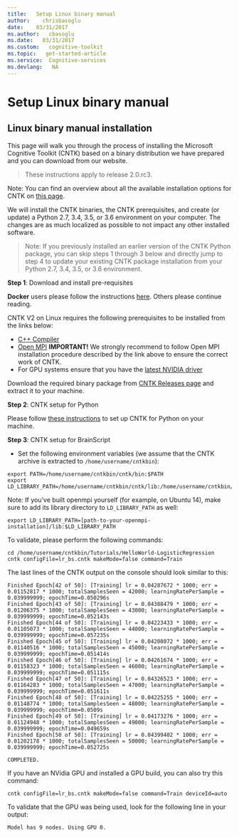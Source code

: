 ```yaml
---
title:   Setup Linux binary manual
author:    chrisbasoglu
date:    03/31/2017
ms.author:   cbasoglu
ms.date:   03/31/2017
ms.custom:   cognitive-toolkit
ms.topic:   get-started-article
ms.service:  Cognitive-services
ms.devlang:   NA
---
```


# Setup Linux binary manual

## Linux binary manual installation

This page will walk you through the process of installing the Microsoft Cognitive Toolkit (CNTK)
based on a binary distribution we have prepared and you can download from our website. 

> These instructions apply to release 2.0.rc3.

Note: You can find an overview about all the available installation options for CNTK on [this page](./Setup-CNTK-on-your-machine.md).

We will install the CNTK binaries, the CNTK prerequisites, and create (or update) a Python 2.7, 3.4, 3.5, or 3.6 environment 
on your computer. The changes are as much localized as possible to not impact any other installed
software.

>Note: If you previously installed an earlier version of the CNTK Python package, you can skip steps 1 
through 3 below and directly jump to step 4 to update your existing CNTK package installation from your 
Python 2.7, 3.4, 3.5, or 3.6 environment.

**Step 1**: Download and install pre-requisites

**Docker** users please follow the instructions [here](./CNTK-Docker-Containers.md). 
Others please continue reading.

CNTK V2 on Linux requires the following prerequisites to be installed from the links below: 

- [C++ Compiler](./Setup-CNTK-on-Linux.md#c-compiler)
- [Open MPI](./Setup-CNTK-on-Linux.md#open-mpi)
**IMPORTANT!** We strongly recommend to follow Open MPI installation procedure described by the link above to ensure the correct work of CNTK.
- For GPU systems ensure that you have the [latest NVIDIA driver](http://www.nvidia.com/drivers)

Download the required binary package from [CNTK Releases page](https://github.com/Microsoft/CNTK/releases) and extract it to your machine.

**Step 2**: CNTK setup for Python

Please follow [these instructions](./Setup-Linux-Python.md) to set up CNTK for Python on your machine.

**Step 3**: CNTK setup for BrainScript

- Set the following environment variables (we assume that the CNTK archive is extracted to ```/home/username/cntkbin```):
```
export PATH=/home/username/cntkbin/cntk/bin:$PATH
export LD_LIBRARY_PATH=/home/username/cntkbin/cntk/lib:/home/username/cntkbin/cntk/dependencies/lib:$LD_LIBRARY_PATH
```
Note: If you've built openmpi yourself (for example, on Ubuntu 14), make sure to add its library directory to `LD_LIBRARY_PATH` as well:
```
export LD_LIBRARY_PATH=[path-to-your-openmpi-installation]/lib:$LD_LIBRARY_PATH
```

To validate, please perform the following commands:
```
cd /home/username/cntkbin/Tutorials/HelloWorld-LogisticRegression
cntk configFile=lr_bs.cntk makeMode=false command=Train
```
The last lines of the CNTK output on the console should look similar to this:
```
Finished Epoch[42 of 50]: [Training] lr = 0.04287672 * 1000; err = 0.01152817 * 1000; totalSamplesSeen = 42000; learningRatePerSample = 0.039999999; epochTime=0.050296s
Finished Epoch[43 of 50]: [Training] lr = 0.04388479 * 1000; err = 0.01206375 * 1000; totalSamplesSeen = 43000; learningRatePerSample = 0.039999999; epochTime=0.052143s
Finished Epoch[44 of 50]: [Training] lr = 0.04223433 * 1000; err = 0.01105073 * 1000; totalSamplesSeen = 44000; learningRatePerSample = 0.039999999; epochTime=0.057235s
Finished Epoch[45 of 50]: [Training] lr = 0.04208072 * 1000; err = 0.01140516 * 1000; totalSamplesSeen = 45000; learningRatePerSample = 0.039999999; epochTime=0.051414s
Finished Epoch[46 of 50]: [Training] lr = 0.04261674 * 1000; err = 0.01158323 * 1000; totalSamplesSeen = 46000; learningRatePerSample = 0.039999999; epochTime=0.051115s
Finished Epoch[47 of 50]: [Training] lr = 0.04326523 * 1000; err = 0.01164283 * 1000; totalSamplesSeen = 47000; learningRatePerSample = 0.039999999; epochTime=0.051611s
Finished Epoch[48 of 50]: [Training] lr = 0.04225255 * 1000; err = 0.01148774 * 1000; totalSamplesSeen = 48000; learningRatePerSample = 0.039999999; epochTime=0.0509s
Finished Epoch[49 of 50]: [Training] lr = 0.04173276 * 1000; err = 0.01124948 * 1000; totalSamplesSeen = 49000; learningRatePerSample = 0.039999999; epochTime=0.049659s
Finished Epoch[50 of 50]: [Training] lr = 0.04399402 * 1000; err = 0.01202178 * 1000; totalSamplesSeen = 50000; learningRatePerSample = 0.039999999; epochTime=0.052725s

COMPLETED.
```
If you have an NVidia GPU and installed a GPU build, you can also try this command:
```
cntk configFile=lr_bs.cntk makeMode=false command=Train deviceId=auto
```
To validate that the GPU was being used, look for the following line in your output:
```
Model has 9 nodes. Using GPU 0.
```
